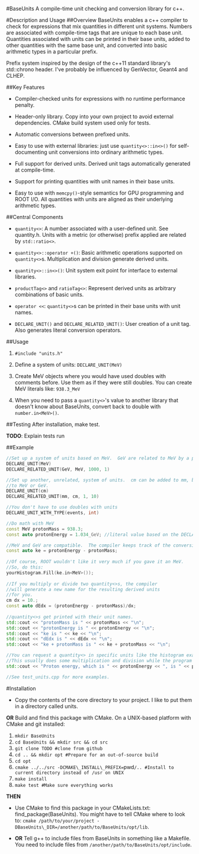 #BaseUnits
A compile-time unit checking and conversion library for c++.

#Description and Usage
##Overview
BaseUnits enables a c++ compiler to check for expressions that mix
quantities in different unit systems.  Numbers are associated with
compile-time tags that are unique to each base unit.  Quantities 
associated with units can be printed in their base units, added to
other quantities with the same base unit, and converted into basic
arithmetic types in a particular prefix.

Prefix system inspired by the design of the c++11 standard library's
std::chrono header.  I've probably be influenced by GenVector, Geant4
and CLHEP.

##Key Features
 - Compiler-checked units for expressions with no runtime performance
   penalty.

 - Header-only library.  Copy into your own project to avoid external
   dependencies.  CMake build system used only for tests.

 - Automatic conversions between prefixed units.

 - Easy to use with external libraries: just use `quantity<>::in<>()` for
   self-documenting unit conversions into ordinary arithmetic types.

 - Full support for derived units.  Derived unit tags automatically
   generated at compile-time.

 - Support for printing quantities with unit names in their base units.

 - Easy to use with `memcpy()`-style semantics for GPU programming and
   ROOT I/O.  All quantities with units are aligned as their underlying
   arithmetic types.

##Central Components
 - `quantity<>`: A number associated with a user-defined unit.  See quantity.h.
                 Units with a metric (or otherwise) prefix applied are related
                 by `std::ratio<>`.

 - `quantity<>::operator +()`: Basic arithmetic operations supported on
                               `quantity<>`s.  Multiplication and division
                               generate derived units.

 - `quantity<>::in<>()`: Unit system exit point for interface to external
                         libraries.

 - `productTag<>` and `ratioTag<>`: Represent derived units as arbitrary combinations
                                    of basic units.

 - `operator <<`: `quantity<>`s can be printed in their base units with unit names.

 - `DECLARE_UNIT()` and `DECLARE_RELATED_UNIT()`: User creation of a unit tag.  Also
                                                  generates literal conversion operators.

##Usage
1. `#include "units.h"`

2. Define a system of units: `DECLARE_UNIT(MeV)`

3. Create MeV objects where you would have used doubles with comments before.
   Use them as if they were still doubles.  You can create MeV literals like: `938.3_MeV`
 
4. When you need to pass a `quantity<>`'s value to another library that doesn't
   know about BaseUnits, convert back to double with `number.in<MeV>()`.

##Testing
After installation, make test.

**TODO**: Explain tests run

##Example
```c++
//Set up a system of units based on MeV.  GeV are related to MeV by a prefix.
DECLARE_UNIT(MeV)
DECLARE_RELATED_UNIT(GeV, MeV, 1000, 1)

//Set up another, unrelated, system of units.  cm can be added to mm, but not
//to MeV or GeV.
DECLARE_UNIT(cm)
DECLARE_RELATED_UNIT(mm, cm, 1, 10)

//You don't have to use doubles with units
DECLARE_UNIT_WITH_TYPE(events, int)

//Do math with MeV
const MeV protonMass = 938.3;
const auto protonEnergy = 1.034_GeV; //literal value based on the DECLARE_RELATED_UNIT() macro above

//MeV and GeV are compatible.  The compiler keeps track of the conversion. 
const auto ke = protonEnergy - protonMass;
  
//Of course, ROOT wouldn't like it very much if you gave it an MeV.
//So, do this:
yourHistogram.Fill(ke.in<MeV>());
  
//If you multiply or divide two quantity<>s, the compiler
//will generate a new name for the resulting derived units
//for you.
cm dx = 10.;
const auto dEdx = (protonEnergy - protonMass)/dx;
 
//quantity<>s get printed with their unit names.
std::cout << "protonMass is " << protonMass << "\n";
std::cout << "protonEnergy is " << protonEnergy << "\n";
std::cout << "ke is " << ke << "\n";
std::cout << "dEdx is " << dEdx << "\n";
std::cout << "ke + protonMass is " << ke + protonMass << "\n";

//You can request a quantity<> in specific units like the histogram example above.
//This usually does some multiplication and division while the program is running.
std::cout << "Proton energy, which is " << protonEnergy << ", is " << protonEnergy.in<MeV>() << " in MeV\n";

//See test_units.cpp for more examples.
```

#Installation
 - Copy the contents of the core directory to your project.  I like to put them in
   a directory called units.

  **OR** Build and find this package with CMake.  On a UNIX-based platform with CMake
         and git installed:
  1. `mkdir BaseUnits`
  2. `cd BaseUnits && mkdir src && cd src`
  3. `git clone TODO #clone from github`
  4. `cd .. && mkdir opt #Prepare for an out-of-source build`
  5. `cd opt`
  6. `cmake ../../src -DCMAKE\_INSTALL\_PREFIX=`pwd`/.. #Install to current directory instead of /usr on UNIX`
  7. `make install`
  8. `make test #Make sure everything works`

  **THEN**

 - Use CMake to find this package in your CMakeLists.txt: find\_package(BaseUnits).
   You might have to tell CMake where to look to:
   `cmake /path/to/your/project -DBaseUnits\_DIR=/another/path/to/BaseUnits/opt/lib`.

 - **OR** Tell g++ to include files from BaseUnits in something like a Makefile.  You need to
   include files from `/another/path/to/BaseUnits/opt/include`.
